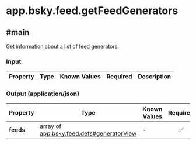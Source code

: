# app.bsky.feed.getFeedGenerators

## #main

Get information about a list of feed generators.

### Input

| Property | Type | Known Values | Required | Description |
| --- | --- | --- | :---: | --- |

### Output (application/json)

| Property | Type | Known Values | Required | Description |
| --- | --- | --- | :---: | --- |
| **feeds** | array of [app.bsky.feed.defs#generatorView](../../../../app/bsky/feed/defs.md#generatorView) | - | ✅ | - |
